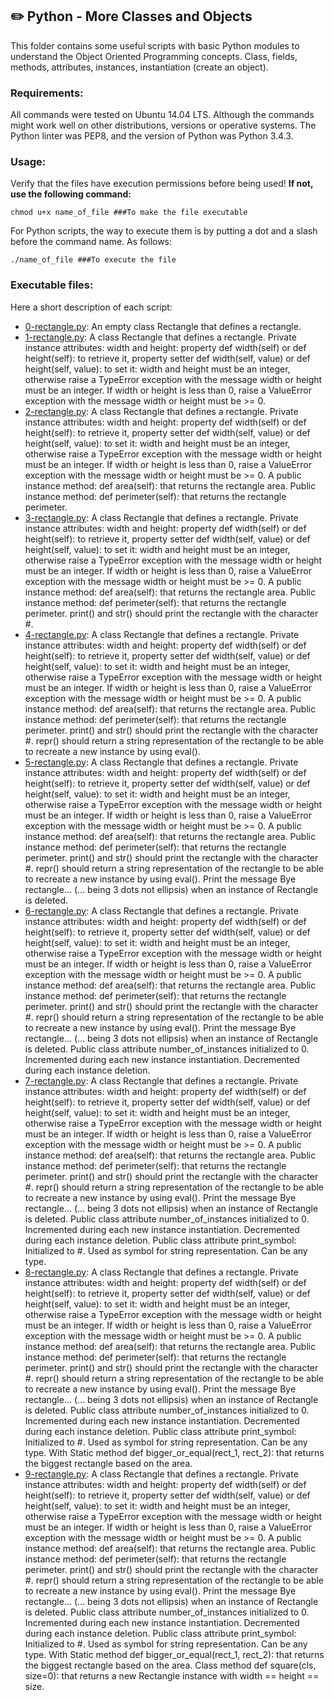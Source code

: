## :pencil2: Python - More Classes and Objects
This folder contains some useful scripts with basic Python modules to understand the Object Oriented Programming concepts. Class, fields, methods, attributes, instances, instantiation (create an object).

### Requirements:
All commands were tested on Ubuntu 14.04 LTS. Although the commands might work well on other distributions, versions or operative systems. The Python linter was PEP8, and the version of Python was Python 3.4.3. 

### Usage:
Verify that the files have execution permissions before being used! **If not, use the following command:**

    chmod u+x name_of_file ###To make the file executable

For Python scripts, the way to execute them is by putting a dot and a slash before the command name. As follows:

    ./name_of_file ###To execute the file

### Executable files:

Here a short description of each script:
+ [0-rectangle.py](https://github.com/dmhenaopa/holbertonschool-higher_level_programming/blob/master/0x08-python-more_classes/0-rectangle.py): An empty class Rectangle that defines a rectangle.
+ [1-rectangle.py](https://github.com/dmhenaopa/holbertonschool-higher_level_programming/blob/master/0x08-python-more_classes/1-rectangle.py): A class Rectangle that defines a rectangle. Private instance attributes: width and height: property def width(self) or def height(self): to retrieve it, property setter def width(self, value) or def height(self, value): to set it: width and height must be an integer, otherwise raise a TypeError exception with the message width or height must be an integer. If width or height is less than 0, raise a ValueError exception with the message width or height must be >= 0.
+ [2-rectangle.py](https://github.com/dmhenaopa/holbertonschool-higher_level_programming/blob/master/0x08-python-more_classes/2-rectangle.py): A class Rectangle that defines a rectangle. Private instance attributes: width and height: property def width(self) or def height(self): to retrieve it, property setter def width(self, value) or def height(self, value): to set it: width and height must be an integer, otherwise raise a TypeError exception with the message width or height must be an integer. If width or height is less than 0, raise a ValueError exception with the message width or height must be >= 0. A public instance method: def area(self): that returns the rectangle area. Public instance method: def perimeter(self): that returns the rectangle perimeter.
+ [3-rectangle.py](https://github.com/dmhenaopa/holbertonschool-higher_level_programming/blob/master/0x08-python-more_classes/3-rectangle.py): A class Rectangle that defines a rectangle. Private instance attributes: width and height: property def width(self) or def height(self): to retrieve it, property setter def width(self, value) or def height(self, value): to set it: width and height must be an integer, otherwise raise a TypeError exception with the message width or height must be an integer. If width or height is less than 0, raise a ValueError exception with the message width or height must be >= 0. A public instance method: def area(self): that returns the rectangle area. Public instance method: def perimeter(self): that returns the rectangle perimeter. print() and str() should print the rectangle with the character #.
+ [4-rectangle.py](https://github.com/dmhenaopa/holbertonschool-higher_level_programming/blob/master/0x08-python-more_classes/4-rectangle.py): A class Rectangle that defines a rectangle. Private instance attributes: width and height: property def width(self) or def height(self): to retrieve it, property setter def width(self, value) or def height(self, value): to set it: width and height must be an integer, otherwise raise a TypeError exception with the message width or height must be an integer. If width or height is less than 0, raise a ValueError exception with the message width or height must be >= 0. A public instance method: def area(self): that returns the rectangle area. Public instance method: def perimeter(self): that returns the rectangle perimeter. print() and str() should print the rectangle with the character #. repr() should return a string representation of the rectangle to be able to recreate a new instance by using eval().
+ [5-rectangle.py](https://github.com/dmhenaopa/holbertonschool-higher_level_programming/blob/master/0x08-python-more_classes/5-rectangle.py): A class Rectangle that defines a rectangle. Private instance attributes: width and height: property def width(self) or def height(self): to retrieve it, property setter def width(self, value) or def height(self, value): to set it: width and height must be an integer, otherwise raise a TypeError exception with the message width or height must be an integer. If width or height is less than 0, raise a ValueError exception with the message width or height must be >= 0. A public instance method: def area(self): that returns the rectangle area. Public instance method: def perimeter(self): that returns the rectangle perimeter. print() and str() should print the rectangle with the character #. repr() should return a string representation of the rectangle to be able to recreate a new instance by using eval(). Print the message Bye rectangle... (... being 3 dots not ellipsis) when an instance of Rectangle is deleted.
+ [6-rectangle.py](https://github.com/dmhenaopa/holbertonschool-higher_level_programming/blob/master/0x08-python-more_classes/6-rectangle.py): A class Rectangle that defines a rectangle. Private instance attributes: width and height: property def width(self) or def height(self): to retrieve it, property setter def width(self, value) or def height(self, value): to set it: width and height must be an integer, otherwise raise a TypeError exception with the message width or height must be an integer. If width or height is less than 0, raise a ValueError exception with the message width or height must be >= 0. A public instance method: def area(self): that returns the rectangle area. Public instance method: def perimeter(self): that returns the rectangle perimeter. print() and str() should print the rectangle with the character #. repr() should return a string representation of the rectangle to be able to recreate a new instance by using eval(). Print the message Bye rectangle... (... being 3 dots not ellipsis) when an instance of Rectangle is deleted. Public class attribute number_of_instances initialized to 0. Incremented during each new instance instantiation. Decremented during each instance deletion.
+ [7-rectangle.py](https://github.com/dmhenaopa/holbertonschool-higher_level_programming/blob/master/0x08-python-more_classes/7-rectangle.py): A class Rectangle that defines a rectangle. Private instance attributes: width and height: property def width(self) or def height(self): to retrieve it, property setter def width(self, value) or def height(self, value): to set it: width and height must be an integer, otherwise raise a TypeError exception with the message width or height must be an integer. If width or height is less than 0, raise a ValueError exception with the message width or height must be >= 0. A public instance method: def area(self): that returns the rectangle area. Public instance method: def perimeter(self): that returns the rectangle perimeter. print() and str() should print the rectangle with the character #. repr() should return a string representation of the rectangle to be able to recreate a new instance by using eval(). Print the message Bye rectangle... (... being 3 dots not ellipsis) when an instance of Rectangle is deleted. Public class attribute number_of_instances initialized to 0. Incremented during each new instance instantiation. Decremented during each instance deletion. Public class attribute print_symbol: Initialized to #. Used as symbol for string representation. Can be any type.
+ [8-rectangle.py](https://github.com/dmhenaopa/holbertonschool-higher_level_programming/blob/master/0x08-python-more_classes/8-rectangle.py): A class Rectangle that defines a rectangle. Private instance attributes: width and height: property def width(self) or def height(self): to retrieve it, property setter def width(self, value) or def height(self, value): to set it: width and height must be an integer, otherwise raise a TypeError exception with the message width or height must be an integer. If width or height is less than 0, raise a ValueError exception with the message width or height must be >= 0. A public instance method: def area(self): that returns the rectangle area. Public instance method: def perimeter(self): that returns the rectangle perimeter. print() and str() should print the rectangle with the character #. repr() should return a string representation of the rectangle to be able to recreate a new instance by using eval(). Print the message Bye rectangle... (... being 3 dots not ellipsis) when an instance of Rectangle is deleted. Public class attribute number_of_instances initialized to 0. Incremented during each new instance instantiation. Decremented during each instance deletion. Public class attribute print_symbol: Initialized to #. Used as symbol for string representation. Can be any type. With Static method def bigger_or_equal(rect_1, rect_2): that returns the biggest rectangle based on the area. 
+ [9-rectangle.py](https://github.com/dmhenaopa/holbertonschool-higher_level_programming/blob/master/0x08-python-more_classes/9-rectangle.py): A class Rectangle that defines a rectangle. Private instance attributes: width and height: property def width(self) or def height(self): to retrieve it, property setter def width(self, value) or def height(self, value): to set it: width and height must be an integer, otherwise raise a TypeError exception with the message width or height must be an integer. If width or height is less than 0, raise a ValueError exception with the message width or height must be >= 0. A public instance method: def area(self): that returns the rectangle area. Public instance method: def perimeter(self): that returns the rectangle perimeter. print() and str() should print the rectangle with the character #. repr() should return a string representation of the rectangle to be able to recreate a new instance by using eval(). Print the message Bye rectangle... (... being 3 dots not ellipsis) when an instance of Rectangle is deleted. Public class attribute number_of_instances initialized to 0. Incremented during each new instance instantiation. Decremented during each instance deletion. Public class attribute print_symbol: Initialized to #. Used as symbol for string representation. Can be any type. With Static method def bigger_or_equal(rect_1, rect_2): that returns the biggest rectangle based on the area. Class method def square(cls, size=0): that returns a new Rectangle instance with width == height == size.
<!--stackedit_data:
eyJoaXN0b3J5IjpbMTQzMTk4ODgyNl19
-->